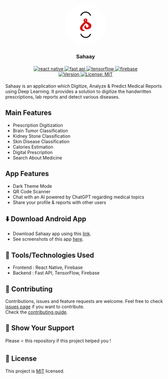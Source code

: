 <div id="top" align="center">
    <img src="https://raw.githubusercontent.com/mrakesh0608/Sahaay/master/frontEnd/assets/icon.png" alt="app-logo" style="background-color:#ffffff;border-radius:100px;"/>
    <h3>Sahaay</h3>
    <p align='center' style='margin:20px;'>
    <a href='https://reactnative.dev'>
        <img alt="react native" src="https://img.shields.io/badge/react_native-%2320232a.svg?style=for-the-badge&logo=react&logoColor=%2361DAFB">
    </a>
    <a href='https://fastapi.tiangolo.com'>
        <img alt="fast api" src="https://img.shields.io/badge/FastAPI-ghostwhite?style=for-the-badge&logo=fastapi">
    </a>
    <a href='https://www.tensorflow.org'>
        <img alt="tensorflow" src="https://img.shields.io/badge/TensorFlow-%23FF6F00.svg?style=for-the-badge&logo=TensorFlow&logoColor=white">
    </a>
    <a href='https://firebase.google.com'>
        <img alt="firebase" src="https://img.shields.io/badge/firebase-%23039BE5.svg?style=for-the-badge&logo=firebase">
    </a>
    <br />
    <a href='#'>
        <img alt="Version" src="https://img.shields.io/github/package-json/v/mrakesh0608/Sahaay?style=for-the-badge&color=green&filename=frontEnd%2Fpackage.json">
    </a>
    <a href='https://github.com/mrakesh0608/Sahaay/blob/master/LICENSE.md'>
        <img alt="License: MIT" src="https://img.shields.io/badge/license-MIT-yellow.svg?style=for-the-badge" />
    </a>
  </p>
</div>

Sahaay is an application which Digitize, Analyze & Predict Medical Reports using Deep Learning. It provides a solution to digitize the handwritten prescriptions, lab reports and detect various diseases.

## Main Features
- Prescription Digitization
- Brain Tumor Classification
- Kidney Stone Classification
- Skin Disease Classification
- Calories Estimation
- Digital Prescription
- Search About Medicine

## App Features
- Dark Theme Mode
- QR Code Scanner
- Chat with an AI powered by ChatGPT regarding medical topics
- Share your profile & reports with other users

## ⬇️ Download Android App
- Download Sahaay app using this [link](https://github.com/mrakesh0608/Sahaay/releases/download/v0.1.0/Sahaay.apk).
- See screenshots of this app [here](./SCREENSHOTS.md).
## 🔧 Tools/Technologies Used

- Frontend : React Native, Firebase
- Backend : Fast API, TensorFlow, Firebase

## 🤝 Contributing 

Contributions, issues and feature requests are welcome. Feel free to check [issues page](https://github.com/mrakesh0608/Sahaay/issues) if you want to contribute. <br />
Check the [contributing guide](./CONTRIBUTING.md).

## 💖 Show Your Support

Please ⭐️ this repository if this project helped you !

## 📝 License

<!-- Copyright © 2023 [Merugu Rakesh](https://github.com/mrakesh0608).<br /> -->
This project is [MIT](./LICENSE.md) licensed.